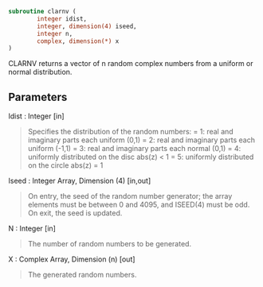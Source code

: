 ```fortran
subroutine clarnv (
		integer idist,
		integer, dimension(4) iseed,
		integer n,
		complex, dimension(*) x
)
```

 CLARNV returns a vector of n random complex numbers from a uniform or
 normal distribution.

## Parameters
Idist : Integer [in]
> Specifies the distribution of the random numbers:
> = 1:  real and imaginary parts each uniform (0,1)
> = 2:  real and imaginary parts each uniform (-1,1)
> = 3:  real and imaginary parts each normal (0,1)
> = 4:  uniformly distributed on the disc abs(z) < 1
> = 5:  uniformly distributed on the circle abs(z) = 1

Iseed : Integer Array, Dimension (4) [in,out]
> On entry, the seed of the random number generator; the array
> elements must be between 0 and 4095, and ISEED(4) must be
> odd.
> On exit, the seed is updated.

N : Integer [in]
> The number of random numbers to be generated.

X : Complex Array, Dimension (n) [out]
> The generated random numbers.

